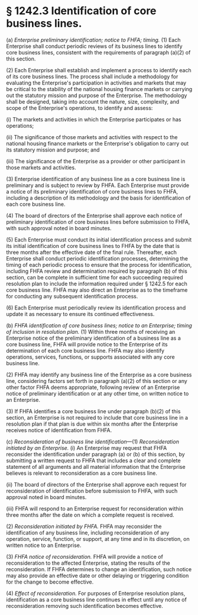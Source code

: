 # § 1242.3   Identification of core business lines.

(a) *Enterprise preliminary identification; notice to FHFA; timing.* (1) Each Enterprise shall conduct periodic reviews of its business lines to identify core business lines, consistent with the requirements of paragraph (a)(2) of this section.


(2) Each Enterprise shall establish and implement a process to identify each of its core business lines. The process shall include a methodology for evaluating the Enterprise's participation in activities and markets that may be critical to the stability of the national housing finance markets or carrying out the statutory mission and purpose of the Enterprise. The methodology shall be designed, taking into account the nature, size, complexity, and scope of the Enterprise's operations, to identify and assess:


(i) The markets and activities in which the Enterprise participates or has operations;


(ii) The significance of those markets and activities with respect to the national housing finance markets or the Enterprise's obligation to carry out its statutory mission and purpose; and


(iii) The significance of the Enterprise as a provider or other participant in those markets and activities.


(3) Enterprise identification of any business line as a core business line is preliminary and is subject to review by FHFA. Each Enterprise must provide a notice of its preliminary identification of core business lines to FHFA, including a description of its methodology and the basis for identification of each core business line.


(4) The board of directors of the Enterprise shall approve each notice of preliminary identification of core business lines before submission to FHFA, with such approval noted in board minutes.


(5) Each Enterprise must conduct its initial identification process and submit its initial identification of core business lines to FHFA by the date that is three months after the effective date of the final rule. Thereafter, each Enterprise shall conduct periodic identification processes, determining the timing of each periodic process to ensure that the process for identification, including FHFA review and determination required by paragraph (b) of this section, can be complete in sufficient time for each succeeding required resolution plan to include the information required under § 1242.5 for each core business line. FHFA may also direct an Enterprise as to the timeframe for conducting any subsequent identification process.


(6) Each Enterprise must periodically review its identification process and update it as necessary to ensure its continued effectiveness.


(b) *FHFA identification of core business lines; notice to an Enterprise; timing of inclusion in resolution plan.* (1) Within three months of receiving an Enterprise notice of the preliminary identification of a business line as a core business line, FHFA will provide notice to the Enterprise of its determination of each core business line. FHFA may also identify operations, services, functions, or supports associated with any core business line.


(2) FHFA may identify any business line of the Enterprise as a core business line, considering factors set forth in paragraph (a)(2) of this section or any other factor FHFA deems appropriate, following review of an Enterprise notice of preliminary identification or at any other time, on written notice to an Enterprise.


(3) If FHFA identifies a core business line under paragraph (b)(2) of this section, an Enterprise is not required to include that core business line in a resolution plan if that plan is due within six months after the Enterprise receives notice of identification from FHFA.


(c) *Reconsideration of business line identification*—(1) *Reconsideration initiated by an Enterprise.* (i) An Enterprise may request that FHFA reconsider the identification under paragraph (a) or (b) of this section, by submitting a written request to FHFA that includes a clear and complete statement of all arguments and all material information that the Enterprise believes is relevant to reconsideration as a core business line.


(ii) The board of directors of the Enterprise shall approve each request for reconsideration of identification before submission to FHFA, with such approval noted in board minutes.


(iii) FHFA will respond to an Enterprise request for reconsideration within three months after the date on which a complete request is received.


(2) *Reconsideration initiated by FHFA.* FHFA may reconsider the identification of any business line, including reconsideration of any operation, service, function, or support, at any time and in its discretion, on written notice to an Enterprise.


(3) *FHFA notice of reconsideration.* FHFA will provide a notice of reconsideration to the affected Enterprise, stating the results of the reconsideration. If FHFA determines to change an identification, such notice may also provide an effective date or other delaying or triggering condition for the change to become effective.


(4) *Effect of reconsideration.* For purposes of Enterprise resolution plans, identification as a core business line continues in effect until any notice of reconsideration removing such identification becomes effective.




